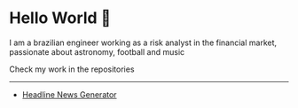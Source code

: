 # Hello World 👋


I am a brazilian engineer working as a risk analyst in the financial market, passionate about astronomy, football and music

Check my work in the repositories

___

* [Headline News Generator](https://www.google.com)



